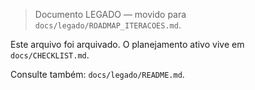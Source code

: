 > Documento LEGADO — movido para `docs/legado/ROADMAP_ITERACOES.md`.

Este arquivo foi arquivado. O planejamento ativo vive em `docs/CHECKLIST.md`.

Consulte também: `docs/legado/README.md`.
